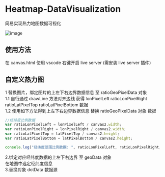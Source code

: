 # Heatmap-DataVisualization
简易实现热力地图数据可视化     

![image](https://user-images.githubusercontent.com/64928288/166636707-f0cc90bd-64fa-4390-9bca-fd835d480e94.png)   
## 使用方法
在 canvas.html 使用 vscode 右键开启 live server (需安装 live server 插件) 
## 自定义热力图
1 替换图片，绑定图片的上左下右边界数据信息 至 ratioGeoPixelData 对象   
1.1 自行通过 drawLine 方法对齐边线 获得 lonPixelLeft ratioLonPixelRight ratioLatPixelTop ratioLatPixelBottom 数据    
1.2 使用如下方法得到上左下右边界数据信息 替换 ratioGeoPixelData 对象 数据   
```js
//经纬度比例数据
var ratioLonPixelLeft = lonPixelLeft / canvas2.width;
var ratioLonPixelRight = lonPixelRight / canvas2.width;
var ratioLatPixelTop = latPixelTop / canvas2.height;
var ratioLatPixelBottom = latPixelBottom / canvas2.height;

console.log("经纬度范围比例数据: ", ratioLonPixelLeft, ratioLonPixelRight, ratioLatPixelTop, ratioLatPixelBottom);
```
2.绑定对应经纬度数据的上左下右边界 至 geoData 对象   
在地图中选定经纬度信息   
3.替换对象 dotData 数据源   
